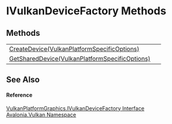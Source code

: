 # IVulkanDeviceFactory Methods




## Methods
<table>
<tr>
<td><a href="M_Avalonia_Vulkan_VulkanPlatformGraphics_IVulkanDeviceFactory_CreateDevice">CreateDevice(VulkanPlatformSpecificOptions)</a></td>
<td> </td>
</tr>
<tr>
<td><a href="M_Avalonia_Vulkan_VulkanPlatformGraphics_IVulkanDeviceFactory_GetSharedDevice">GetSharedDevice(VulkanPlatformSpecificOptions)</a></td>
<td> </td>
</tr>
</table>

## See Also


#### Reference
<a href="T_Avalonia_Vulkan_VulkanPlatformGraphics_IVulkanDeviceFactory">VulkanPlatformGraphics.IVulkanDeviceFactory Interface</a>  
<a href="N_Avalonia_Vulkan">Avalonia.Vulkan Namespace</a>  

